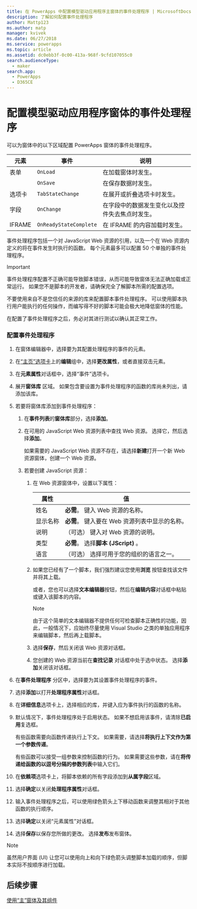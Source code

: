 ```yaml
---
title: 在 PowerApps 中配置模型驱动应用程序主窗体的事件处理程序 | MicrosoftDocs
description: 了解如何配置事件处理程序
author: Mattp123
ms.author: matp
manager: kvivek
ms.date: 06/27/2018
ms.service: powerapps
ms.topic: article
ms.assetid: dc0ebb3f-0c00-413a-968f-9cfd107055c0
search.audienceType:
  - maker
search.app:
  - PowerApps
  - D365CE
---
```

# <a name="configure-model-driven-app-form-event-handlers"></a>配置模型驱动应用程序窗体的事件处理程序

 可以为窗体中的以下区域配置 PowerApps 窗体的事件处理程序。  
  
|元素|事件|说明|  
|-------------|-----------|-----------------|  
|表单|`OnLoad`|在加载窗体时发生。|  
||`OnSave`|在保存数据时发生。|  
|选项卡|`TabStateChange`|在展开或折叠选项卡时发生。|  
|字段|`OnChange`|在字段中的数据发生变化以及控件失去焦点时发生。|  
|IFRAME|`OnReadyStateComplete`|在 IFRAME 的内容加载时发生。|  
  
 事件处理程序包括一个对 JavaScript Web 资源的引用，以及一个在 Web 资源内定义的将在事件发生时执行的函数。 每个元素最多可以配置 50 个单独的事件处理程序。  
  
> [!IMPORTANT]
>  事件处理程序配置不正确可能导致脚本错误，从而可能导致窗体无法正确加载或正常运行。 如果您不是脚本的开发者，请确保完全了解脚本所需的配置选项。  
>   
>  不要使用来自不是您信任的来源的库来配置脚本事件处理程序。 可以使用脚本执行用户能执行的任何操作，而编写得不好的脚本可能会极大地降低窗体的性能。  
>   
>  在配置了事件处理程序之后，务必对其进行测试以确认其正常工作。  
  
### <a name="to-configure-an-event-handler"></a>配置事件处理程序 
  
1.  在窗体编辑器中，选择要为其配置处理程序的事件的元素。  
  
2.  在[“主页”选项卡](form-editor-user-interface-legacy.md#home-tab)上的**编辑**组中，选择**更改属性**，或者直接双击元素。  
  
3.  在**元素属性**对话框中，选择“事件”选项卡。  
  
4.  展开**窗体库** 区域。 如果包含要设置为事件处理程序的函数的库尚未列出，请添加该库。  
  
5.  若要将窗体库添加到事件处理程序：  
    1.  在**事件列表**的**窗体库**部分，选择**添加**。  
  
    2.  在可用的 JavaScript Web 资源列表中查找 Web 资源。 选择它，然后选择**添加**。  
  
         如果需要的 JavaScript Web 资源不存在，请选择**新建**打开一个新 Web 资源窗体，创建一个 Web 资源。  
  
    3.  若要创建 JavaScript 资源：  
        1.  在 Web 资源窗体中，设置以下属性：  
  
            |属性|值|  
            |--------------|-----------|  
            |姓名|**必需**。 键入 Web 资源的名称。|  
            |显示名称|**必需**。 键入要在 Web 资源列表中显示的名称。|  
            |说明|（可选） 键入对 Web 资源的说明。|  
            |类型|**必需**。 选择**脚本 (JScript)** 。|  
            |语言|（可选） 选择可用于您的组织的语言之一。|  
  
        2.  如果您已经有了一个脚本，我们强烈建议您使用**浏览** 按钮查找该文件并将其上载。  
  
             或者，您也可以选择**文本编辑器**按钮，然后在**编辑内容**对话框中粘贴或键入该脚本的内容。  
  
            > [!NOTE]
            >  由于这个简单的文本编辑器不提供任何可检查脚本正确性的功能，因此，一般情况下，应始终尽量使用 Visual Studio 之类的单独应用程序来编辑脚本，然后再上载脚本。  
  
        3.  选择**保存**，然后关闭该 Web 资源对话框。  
  
        4.  您创建的 Web 资源当前在**查找记录** 对话框中处于选中状态。 选择**添加**关闭该对话框。  
6.  在**事件处理程序** 分区中，选择要为其设置事件处理程序的事件。  
  
7.  选择**添加**以打开**处理程序属性**对话框。  
  
8. 在**详细信息**选项卡上，选择相应的库，并键入应为事件执行的函数的名称。  
  
9. 默认情况下，事件处理程序处于启用状态。 如果不想启用该事件，请清除**已启用**复选框。  
  
     有些函数需要向函数传递执行上下文。 如果需要，请选择**将执行上下文作为第一个参数传递**。  
  
     有些函数可以接受一组参数来控制函数的行为。 如果需要这些参数，请在**将传递给函数的以逗号分隔的参数列表**中输入它们。  
  
10. 在**依赖项**选项卡上，将脚本依赖的所有字段添加到**从属字段**区域。  
  
11. 选择**确定**以关闭**处理程序属性**对话框。  
  
12. 输入事件处理程序之后，可以使用绿色箭头上下移动函数来调整其相对于其他函数的执行顺序。  
  
13. 选择**确定**以关闭“元素属性”对话框。  
  
14. 选择**保存**以保存您所做的更改。 选择**发布**发布窗体。  
  
> [!NOTE]
>  虽然用户界面 (UI) 让您可以使用向上和向下绿色箭头调整脚本加载的顺序，但脚本实际不按顺序进行加载。   

## <a name="next-steps"></a>后续步骤

[使用“主”窗体及其组件](use-main-form-and-components.md)
